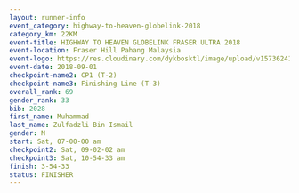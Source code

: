 ```yaml
---
layout: runner-info 
event_category: highway-to-heaven-globelink-2018 
category_km: 22KM 
event-title: HIGHWAY TO HEAVEN GLOBELINK FRASER ULTRA 2018 
event-location: Fraser Hill Pahang Malaysia 
event-logo: https://res.cloudinary.com/dykbosktl/image/upload/v1573624145/Logo/download_nnzjlh.png 
event-date: 2018-09-01 
checkpoint-name2: CP1 (T-2) 
checkpoint-name3: Finishing Line (T-3) 
overall_rank: 69
gender_rank: 33
bib: 2028
first_name: Muhammad
last_name: Zulfadzli Bin Ismail
gender: M
start: Sat, 07-00-00 am
checkpoint2: Sat, 09-02-02 am
checkpoint3: Sat, 10-54-33 am
finish: 3-54-33
status: FINISHER
---
```

